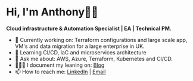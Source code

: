 # Hi, I'm Anthony👋🏾

**Cloud infrastructure & Automation Specialist | EA | Technical PM.**

- 🔭 Currently working on: Terraform configurations and large scale app, VM's and data migration for a large enterprise in UK. 
- 🌱 Learning CI/CD, IaC and microservices architecture
- 💬 Ask me about: AWS, Azure, Terraform, Kubernetes and CI/CD.  
- 👨🏻‍🎓 I document my leaning on: [Blog](https://medium.com/@a.okeleye)
- 📫 How to reach me: [LinkedIn](www.linkedin.com/in/anthony.okeleye) | [Email](hello@allthingsao.com)
